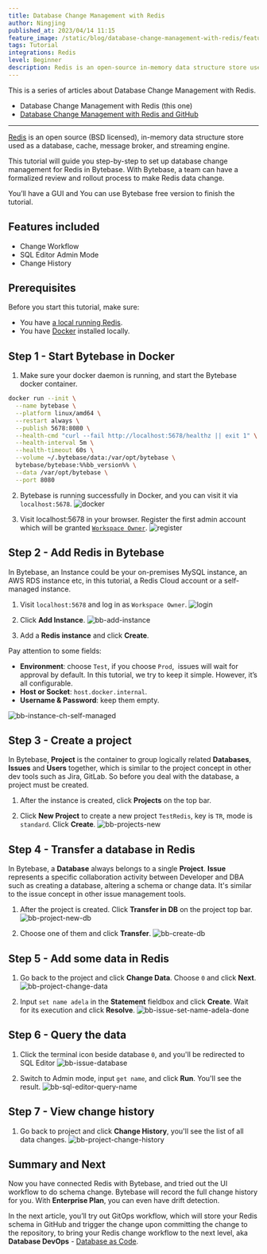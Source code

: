 ```yaml
---
title: Database Change Management with Redis
author: Ningjing
published_at: 2023/04/14 11:15
feature_image: /static/blog/database-change-management-with-redis/feature-image.webp
tags: Tutorial
integrations: Redis
level: Beginner
description: Redis is an open-source in-memory data structure store used as a database, cache, message broker, and streaming engine.This tutorial will guide you step-by-step to set up database change management for Redis in Bytebase.
---
```


This is a series of articles about Database Change Management with Redis.

- Database Change Management with Redis (this one)
- [Database Change Management with Redis and GitHub](/blog/database-change-management-with-redis-and-github)

---
[Redis](https://redis.io/) is an open source (BSD licensed), in-memory data structure store used as a database, cache, message broker, and streaming engine.

This tutorial will guide you step-by-step to set up database change management for Redis in Bytebase. With Bytebase, a team can have a formalized review and rollout process to make Redis data change.

You’ll have a GUI and You can use Bytebase free version to finish the tutorial.

## Features included

- Change Workflow
- SQL Editor Admin Mode
- Change History

## Prerequisites

Before you start this tutorial, make sure:

- You have [a local running Redis](https://redis.io/docs/getting-started/installation/).
- You have [Docker](https://www.docker.com/) installed locally.

## Step 1 - Start Bytebase in Docker

1. Make sure your docker daemon is running, and start the Bytebase docker container.

````bash
docker run --init \
  --name bytebase \
  --platform linux/amd64 \
  --restart always \
  --publish 5678:8080 \
  --health-cmd "curl --fail http://localhost:5678/healthz || exit 1" \
  --health-interval 5m \
  --health-timeout 60s \
  --volume ~/.bytebase/data:/var/opt/bytebase \
  bytebase/bytebase:%%bb_version%% \
  --data /var/opt/bytebase \
  --port 8080
````

2. Bytebase is running successfully in Docker, and you can visit it via `localhost:5678`.
![docker](/static/blog/database-change-management-with-redis/docker.webp)

3. Visit localhost:5678 in your browser. Register the first admin account which will be granted  [`Workspace Owner`](/docs/concepts/roles-and-permissions).
![register](/static/blog/database-change-management-with-redis/register.webp)

## Step 2 - Add Redis in Bytebase

In Bytebase, ​​an Instance could be your on-premises MySQL instance, an AWS RDS instance etc, in this tutorial, a Redis Cloud account or a self-managed instance.

1. Visit `localhost:5678` and log in as `Workspace Owner`.
![login](/static/blog/database-change-management-with-redis/login.webp)

2. Click **Add Instance**.
![bb-add-instance](/static/blog/database-change-management-with-redis/bb-add-instance.webp)

3. Add a **Redis instance** and click **Create**.

Pay attention to some fields:

 - **Environment**: choose `Test`, if you choose `Prod`,  issues will wait for approval by default. In this tutorial, we try to keep it simple. However, it’s all configurable.
 - **Host or Socket**: `host.docker.internal`.
 - **Username & Password**: keep them empty.

![bb-instance-ch-self-managed](/static/blog/database-change-management-with-redis/bb-create-instance-redis.webp)

## Step 3 - Create a project

In Bytebase, **Project** is the container to group logically related **Databases**, **Issues** and **Users** together, which is similar to the project concept in other dev tools such as Jira, GitLab. So before you deal with the database, a project must be created.

1. After the instance is created, click **Projects** on the top bar.

2. Click **New Project** to create a new project `TestRedis`, key is `TR`, mode is `standard`. Click **Create**.
![bb-projects-new](/static/blog/database-change-management-with-redis/bb-projects-new.webp)

## Step 4 - Transfer a database in Redis

In Bytebase, a **Database** always belongs to a single **Project**. **Issue** represents a specific collaboration activity between Developer and DBA such as creating a database, altering a schema or change data. It's similar to the issue concept in other issue management tools.

1. After the project is created. Click **Transfer in DB** on the project top bar.
![bb-project-new-db](/static/blog/database-change-management-with-redis/bb-project-transfer-in-db.webp)

1. Choose one of them and click **Transfer**.
![bb-create-db](/static/blog/database-change-management-with-redis/bb-project-transfer-in-redis-0.webp)

## Step 5 - Add some data in Redis
1. Go back to the project and click **Change Data**. Choose `0` and click **Next**.
![bb-project-change-data](/static/blog/database-change-management-with-redis/bb-project-change-data.webp)

2. Input `set name adela` in the **Statement** fieldbox and click **Create**. Wait for its execution and click **Resolve**.
![bb-issue-set-name-adela-done](/static/blog/database-change-management-with-redis/bb-issue-set-name-adela-done.webp)

## Step 6 - Query the data
1. Click the terminal icon beside database `0`, and you'll be redirected to SQL Editor
![bb-issue-database](/static/blog/database-change-management-with-redis/bb-issue-database.webp)

2. Switch to Admin mode, input `get name`, and click **Run**. You'll see the result.
![bb-sql-editor-query-name](/static/blog/database-change-management-with-redis/bb-sql-editor-query-name.webp)

## Step 7 - View change history
1. Go back to project and click **Change History**, you'll see the list of all data changes.
![bb-project-change-history](/static/blog/database-change-management-with-redis/bb-project-change-history.webp)

## Summary and Next

Now you have connected Redis with Bytebase, and tried out the UI workflow to do schema change. Bytebase will record the full change history for you. With **Enterprise Plan**, you can even have drift detection.

In the next article, you’ll try out GitOps workflow, which will store your Redis schema in GitHub and trigger the change upon committing the change to the repository, to bring your Redis change workflow to the next level, aka **Database DevOps** - [Database as Code](/blog/database-as-code).